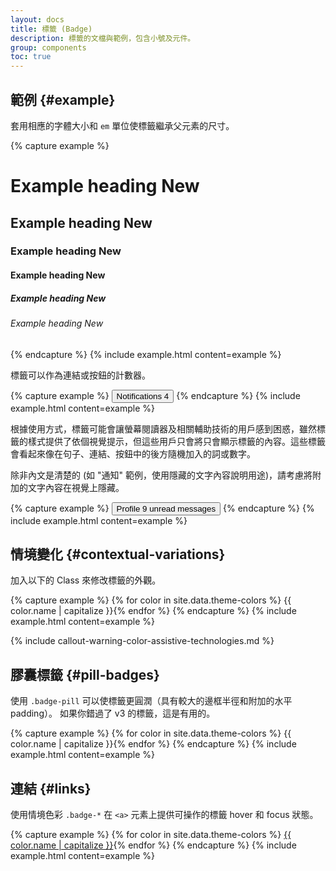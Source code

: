 ```yaml
---
layout: docs
title: 標籤 (Badge)
description: 標籤的文檔與範例，包含小號及元件。
group: components
toc: true
---
```


## 範例 {#example}

套用相應的字體大小和 `em` 單位使標籤繼承父元素的尺寸。

{% capture example %}
<h1>Example heading <span class="badge badge-secondary">New</span></h1>
<h2>Example heading <span class="badge badge-secondary">New</span></h2>
<h3>Example heading <span class="badge badge-secondary">New</span></h3>
<h4>Example heading <span class="badge badge-secondary">New</span></h4>
<h5>Example heading <span class="badge badge-secondary">New</span></h5>
<h6>Example heading <span class="badge badge-secondary">New</span></h6>
{% endcapture %}
{% include example.html content=example %}

標籤可以作為連結或按鈕的計數器。

{% capture example %}
<button type="button" class="btn btn-primary">
  Notifications <span class="badge badge-light">4</span>
</button>
{% endcapture %}
{% include example.html content=example %}


根據使用方式，標籤可能會讓螢幕閱讀器及相關輔助技術的用戶感到困惑，雖然標籤的樣式提供了依個視覺提示，但這些用戶只會將只會顯示標籤的內容。這些標籤會看起來像在句子、連結、按鈕中的後方隨機加入的詞或數字。

除非內文是清楚的 (如 "通知" 範例，使用隱藏的文字內容說明用途)，請考慮將附加的文字內容在視覺上隱藏。

{% capture example %}
<button type="button" class="btn btn-primary">
  Profile <span class="badge badge-light">9</span>
  <span class="sr-only">unread messages</span>
</button>
{% endcapture %}
{% include example.html content=example %}

## 情境變化 {#contextual-variations}

加入以下的 Class 來修改標籤的外觀。

{% capture example %}
{% for color in site.data.theme-colors %}
<span class="badge badge-{{ color.name }}">{{ color.name | capitalize }}</span>{% endfor %}
{% endcapture %}
{% include example.html content=example %}

{% include callout-warning-color-assistive-technologies.md %}

## 膠囊標籤 {#pill-badges}

使用 `.badge-pill` 可以使標籤更圓潤（具有較大的邊框半徑和附加的水平 padding）。 如果你錯過了 v3 的標籤，這是有用的。

{% capture example %}
{% for color in site.data.theme-colors %}
<span class="badge badge-pill badge-{{ color.name }}">{{ color.name | capitalize }}</span>{% endfor %}
{% endcapture %}
{% include example.html content=example %}

## 連結 {#links}

使用情境色彩 `.badge-*` 在 `<a>` 元素上提供可操作的標籤 hover 和 focus 狀態。

{% capture example %}
{% for color in site.data.theme-colors %}
<a href="#" class="badge badge-{{ color.name }}">{{ color.name | capitalize }}</a>{% endfor %}
{% endcapture %}
{% include example.html content=example %}
